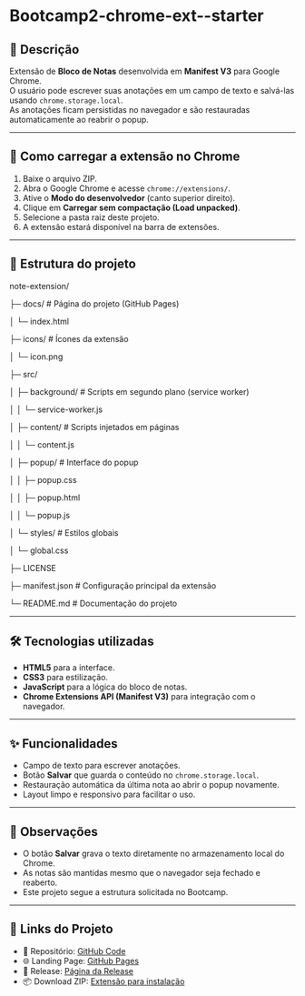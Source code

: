 # Bootcamp2-chrome-ext-<seu-usuario>-starter

## 📌 Descrição
Extensão de **Bloco de Notas** desenvolvida em **Manifest V3** para Google Chrome.  
O usuário pode escrever suas anotações em um campo de texto e salvá-las usando `chrome.storage.local`.  
As anotações ficam persistidas no navegador e são restauradas automaticamente ao reabrir o popup.

---

## 🚀 Como carregar a extensão no Chrome
1. Baixe o arquivo ZIP.  
2. Abra o Google Chrome e acesse `chrome://extensions/`.  
3. Ative o **Modo do desenvolvedor** (canto superior direito).  
4. Clique em **Carregar sem compactação (Load unpacked)**.  
5. Selecione a pasta raiz deste projeto.  
6. A extensão estará disponível na barra de extensões.

---

## 📂 Estrutura do projeto

note-extension/

├─ docs/               # Página do projeto (GitHub Pages)

│  └─ index.html

├─ icons/              # Ícones da extensão

│  └─ icon.png

├─ src/

│  ├─ background/      # Scripts em segundo plano (service worker)

│  │  └─ service-worker.js

│  ├─ content/         # Scripts injetados em páginas

│  │  └─ content.js

│  ├─ popup/           # Interface do popup

│  │  ├─ popup.css

│  │  ├─ popup.html

│  │  └─ popup.js

│  └─ styles/          # Estilos globais

│     └─ global.css

├─ LICENSE

├─ manifest.json       # Configuração principal da extensão

└─ README.md           # Documentação do projeto

---

## 🛠 Tecnologias utilizadas
- **HTML5** para a interface.  
- **CSS3** para estilização.  
- **JavaScript** para a lógica do bloco de notas.  
- **Chrome Extensions API (Manifest V3)** para integração com o navegador.  

---

## ✨ Funcionalidades
- Campo de texto para escrever anotações.  
- Botão **Salvar** que guarda o conteúdo no `chrome.storage.local`.  
- Restauração automática da última nota ao abrir o popup novamente.  
- Layout limpo e responsivo para facilitar o uso.  

---

## 📖 Observações
- O botão **Salvar** grava o texto diretamente no armazenamento local do Chrome.  
- As notas são mantidas mesmo que o navegador seja fechado e reaberto.  
- Este projeto segue a estrutura solicitada no Bootcamp.
  
---

## 🔗 Links do Projeto

- 📂 Repositório: [GitHub Code](https://github.com/Pedrobsz/bootcamp2-chrome-ext-pedrobsz.git)
- 🌐 Landing Page: [GitHub Pages](https://pedrobsz.github.io/bootcamp2-chrome-ext-pedrobsz/)
- 🚀 Release: [Página da Release](https://github.com/Pedrobsz/bootcamp2-chrome-ext-pedrobsz/releases)
- 📦 Download ZIP: [Extensão para instalação](https://github.com/Pedrobsz/bootcamp2-chrome-ext-pedrobsz/releases/download/untagged-d1cffc8f4cdb3592ac5b/note-extension.zip)
